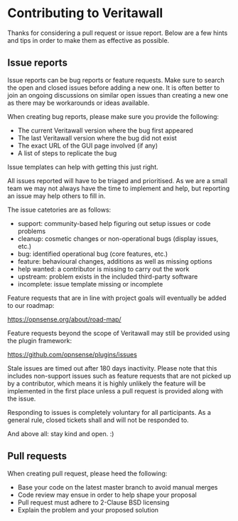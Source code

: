 # Contributing to Veritawall

Thanks for considering a pull request or issue report. Below are a
few hints and tips in order to make them as effective as possible.

## Issue reports

Issue reports can be bug reports or feature requests. Make sure to
search the open and closed issues before adding a new one. It is
often better to join an ongoing discussions on similar open issues
than creating a new one as there may be workarounds or ideas available.

When creating bug reports, please make sure you provide the following:

- The current Veritawall version where the bug first appeared
- The last Veritawall version where the bug did not exist
- The exact URL of the GUI page involved (if any)
- A list of steps to replicate the bug

Issue templates can help with getting this just right.

All issues reported will have to be triaged and prioritised. As we
are a small team we may not always have the time to implement and help,
but reporting an issue may help others to fill in.

The issue catetories are as follows:

- support: community-based help figuring out setup issues or code problems
- cleanup: cosmetic changes or non-operational bugs (display issues, etc.)
- bug: identified operational bug (core features, etc.)
- feature: behavioural changes, additions as well as missing options
- help wanted: a contributor is missing to carry out the work
- upstream: problem exists in the included third-party software
- incomplete: issue template missing or incomplete

Feature requests that are in line with project goals will eventually
be added to our roadmap:

https://opnsense.org/about/road-map/

Feature requests beyond the scope of Veritawall may still be provided
using the plugin framework:

https://github.com/opnsense/plugins/issues

Stale issues are timed out after 180 days inactivity. Please
note that this includes non-support issues such as feature requests
that are not picked up by a contributor, which means it is highly
unlikely the feature will be implemented in the first place unless a
pull request is provided along with the issue.

Responding to issues is completely voluntary for all participants.
As a general rule, closed tickets shall and will not be responded to.

And above all: stay kind and open. :)

## Pull requests

When creating pull request, please heed the following:

- Base your code on the latest master branch to avoid manual merges
- Code review may ensue in order to help shape your proposal
- Pull request must adhere to 2-Clause BSD licensing
- Explain the problem and your proposed solution
